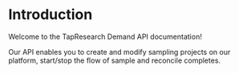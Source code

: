 
# Introduction

Welcome to the TapResearch Demand API documentation!

Our API enables you to create and modify sampling projects on our platform,
start/stop the flow of sample and reconcile completes.